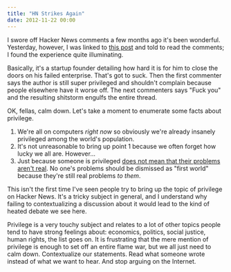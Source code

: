 ```yaml
---
title: "HN Strikes Again"
date: 2012-11-22 00:00
---
```


<import><p>I swore off Hacker News comments a few months ago it's been wonderful. Yesterday, however, I was linked to <a href="http://news.ycombinator.com/item?id=4811922">this post</a> and told to read the comments; I found the experience quite illuminating. </p>

<p>Basically, it's a startup founder detailing how hard it is for him to close the doors on his failed enterprise. That's got to suck. Then the first commenter says the author is still super privileged and shouldn't complain because people elsewhere have it worse off.  The next commenters says "Fuck you" and the resulting shitstorm engulfs the entire thread.</p>

<p>OK, fellas, calm down. Let's take a moment to enumerate some facts about privilege.</p>

<ol>
<li>We're all on computers <em>right now</em> so obviously we're already insanely privileged among the world's population. </li>
<li>It's not unreasonable to bring up point 1 because we often forget how lucky we all are. However...</li>
<li>Just because someone is privileged <a href="http://ashfurrow.com/blog/the-distress-of-the-privileged">does not mean that their problems aren't real</a>. No one's problems should be dismissed as "first world" because they're still real problems <em>to them</em>.</li>
</ol>

<p>This isn't the first time I've seen people try to bring up the topic of privilege on Hacker News. It's a tricky subject in general, and I understand why failing to contextualizing a discussion about it would lead to the kind of heated debate we see here. </p>

<p>Privilege is a very touchy subject and relates to a lot of other topics people tend to have strong feelings about: economics, politics, social justice, human rights, the list goes on. It is frustrating that the mere mention of privilege is enough to set off an entire flame war, but we all just need to calm down. Contextualize our statements. Read what someone wrote instead of what we want to hear. And stop arguing on the Internet.</p></import>

<!-- more -->


